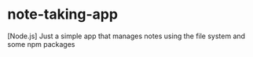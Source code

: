 # note-taking-app
[Node.js] Just a simple app that manages notes using the file system and some npm packages
